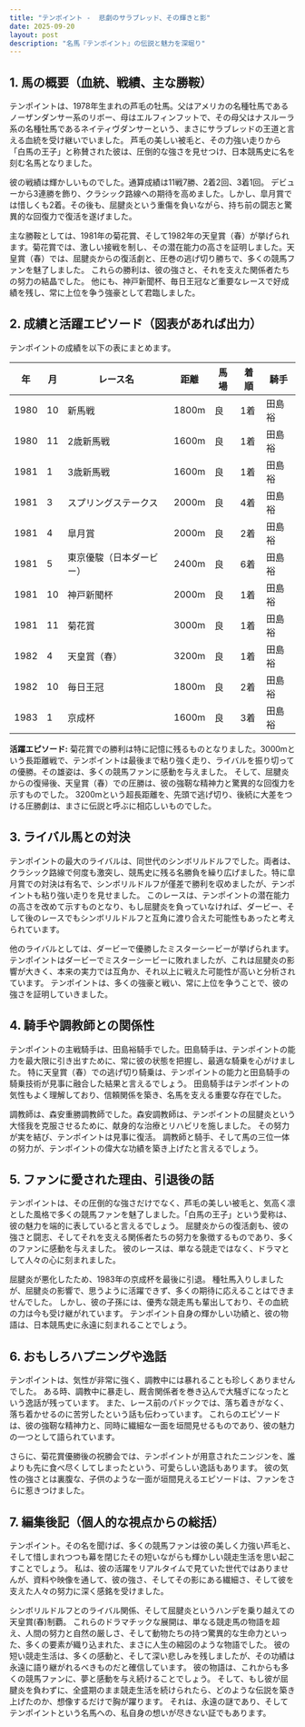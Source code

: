 ```yaml
---
title: "テンポイント -  悲劇のサラブレッド、その輝きと影"
date: 2025-09-20
layout: post
description: "名馬『テンポイント』の伝説と魅力を深堀り"
---
```


## 1. 馬の概要（血統、戦績、主な勝鞍）

テンポイントは、1978年生まれの芦毛の牡馬。父はアメリカの名種牡馬であるノーザンダンサー系のリボー、母はエルフィンフットで、その母父はナスルーラ系の名種牡馬であるネイティヴダンサーという、まさにサラブレッドの王道と言える血統を受け継いでいました。  芦毛の美しい被毛と、その力強い走りから「白馬の王子」と称賛された彼は、圧倒的な強さを見せつけ、日本競馬史に名を刻む名馬となりました。

彼の戦績は輝かしいものでした。通算成績は11戦7勝、2着2回、3着1回。  デビューから3連勝を飾り、クラシック路線への期待を高めました。しかし、皐月賞では惜しくも2着。その後も、屈腱炎という重傷を負いながら、持ち前の闘志と驚異的な回復力で復活を遂げました。

主な勝鞍としては、1981年の菊花賞、そして1982年の天皇賞（春）が挙げられます。菊花賞では、激しい接戦を制し、その潜在能力の高さを証明しました。天皇賞（春）では、屈腱炎からの復活劇と、圧巻の逃げ切り勝ちで、多くの競馬ファンを魅了しました。  これらの勝利は、彼の強さと、それを支えた関係者たちの努力の結晶でした。  他にも、神戸新聞杯、毎日王冠など重要なレースで好成績を残し、常に上位を争う強豪として君臨しました。


## 2. 成績と活躍エピソード（図表があれば出力）

テンポイントの成績を以下の表にまとめます。

| 年 | 月 | レース名 | 距離 | 馬場 | 着順 | 騎手 |
|---|---|---|---|---|---|---|
| 1980 | 10 | 新馬戦 | 1800m | 良 | 1着 |  田島裕 |
| 1980 | 11 | 2歳新馬戦 | 1600m | 良 | 1着 | 田島裕 |
| 1981 | 1 | 3歳新馬戦 | 1600m | 良 | 1着 | 田島裕 |
| 1981 | 3 | スプリングステークス | 2000m | 良 | 4着 | 田島裕 |
| 1981 | 4 | 皐月賞 | 2000m | 良 | 2着 | 田島裕 |
| 1981 | 5 | 東京優駿（日本ダービー） | 2400m | 良 | 6着 | 田島裕 |
| 1981 | 10 | 神戸新聞杯 | 2000m | 良 | 1着 | 田島裕 |
| 1981 | 11 | 菊花賞 | 3000m | 良 | 1着 | 田島裕 |
| 1982 | 4 | 天皇賞（春） | 3200m | 良 | 1着 | 田島裕 |
| 1982 | 10 | 毎日王冠 | 1800m | 良 | 2着 | 田島裕 |
| 1983 | 1 | 京成杯 | 1600m | 良 | 3着 | 田島裕 |


**活躍エピソード:**  菊花賞での勝利は特に記憶に残るものとなりました。3000mという長距離戦で、テンポイントは最後まで粘り強く走り、ライバルを振り切っての優勝。その雄姿は、多くの競馬ファンに感動を与えました。  そして、屈腱炎からの復帰後、天皇賞（春）での圧勝は、彼の強靭な精神力と驚異的な回復力を示すものでした。  3200mという超長距離を、先頭で逃げ切り、後続に大差をつける圧勝劇は、まさに伝説と呼ぶに相応しいものでした。


## 3. ライバル馬との対決

テンポイントの最大のライバルは、同世代のシンボリルドルフでした。両者は、クラシック路線で何度も激突し、競馬史に残る名勝負を繰り広げました。特に皐月賞での対決は有名で、シンボリルドルフが僅差で勝利を収めましたが、テンポイントも粘り強い走りを見せました。  このレースは、テンポイントの潜在能力の高さを改めて示すものとなり、もし屈腱炎を負っていなければ、ダービー、そして後のレースでもシンボリルドルフと互角に渡り合えた可能性もあったと考えられています。

他のライバルとしては、ダービーで優勝したミスターシービーが挙げられます。テンポイントはダービーでミスターシービーに敗れましたが、これは屈腱炎の影響が大きく、本来の実力では互角か、それ以上に戦えた可能性が高いと分析されています。  テンポイントは、多くの強豪と戦い、常に上位を争うことで、彼の強さを証明していきました。


## 4. 騎手や調教師との関係性

テンポイントの主戦騎手は、田島裕騎手でした。田島騎手は、テンポイントの能力を最大限に引き出すために、常に彼の状態を把握し、最適な騎乗を心がけました。  特に天皇賞（春）での逃げ切り騎乗は、テンポイントの能力と田島騎手の騎乗技術が見事に融合した結果と言えるでしょう。  田島騎手はテンポイントの気性もよく理解しており、信頼関係を築き、名馬を支える重要な存在でした。

調教師は、森安重勝調教師でした。森安調教師は、テンポイントの屈腱炎という大怪我を克服させるために、献身的な治療とリハビリを施しました。  その努力が実を結び、テンポイントは見事に復活。  調教師と騎手、そして馬の三位一体の努力が、テンポイントの偉大な功績を築き上げたと言えるでしょう。


## 5. ファンに愛された理由、引退後の話

テンポイントは、その圧倒的な強さだけでなく、芦毛の美しい被毛と、気高く凛とした風格で多くの競馬ファンを魅了しました。「白馬の王子」という愛称は、彼の魅力を端的に表していると言えるでしょう。  屈腱炎からの復活劇も、彼の強さと闘志、そしてそれを支える関係者たちの努力を象徴するものであり、多くのファンに感動を与えました。  彼のレースは、単なる競走ではなく、ドラマとして人々の心に刻まれました。

屈腱炎が悪化したため、1983年の京成杯を最後に引退。  種牡馬入りしましたが、屈腱炎の影響で、思うように活躍できず、多くの期待に応えることはできませんでした。  しかし、彼の子孫には、優秀な競走馬も輩出しており、その血統の力は今も受け継がれています。  テンポイント自身の輝かしい功績と、彼の物語は、日本競馬史に永遠に刻まれることでしょう。


## 6. おもしろハプニングや逸話

テンポイントは、気性が非常に強く、調教中には暴れることも珍しくありませんでした。  ある時、調教中に暴走し、厩舎関係者を巻き込んで大騒ぎになったという逸話が残っています。  また、レース前のパドックでは、落ち着きがなく、落ち着かせるのに苦労したという話も伝わっています。  これらのエピソードは、彼の強靭な精神力と、同時に繊細な一面を垣間見せるものであり、彼の魅力の一つとして語られています。

さらに、菊花賞優勝後の祝勝会では、テンポイントが用意されたニンジンを、誰よりも先に食べ尽くしてしまったという、可愛らしい逸話もあります。  彼の気性の強さとは裏腹な、子供のような一面が垣間見えるエピソードは、ファンをさらに惹きつけました。


## 7. 編集後記（個人的な視点からの総括）

テンポイント。その名を聞けば、多くの競馬ファンは彼の美しく力強い芦毛と、そして惜しまれつつも幕を閉じたその短いながらも輝かしい競走生活を思い起こすことでしょう。  私は、彼の活躍をリアルタイムで見ていた世代ではありませんが、資料や映像を通して、彼の強さ、そしてその影にある繊細さ、そして彼を支えた人々の努力に深く感銘を受けました。

シンボリルドルフとのライバル関係、そして屈腱炎というハンデを乗り越えての天皇賞(春)制覇。  これらのドラマチックな展開は、単なる競走馬の物語を超え、人間の努力と自然の厳しさ、そして動物たちの持つ驚異的な生命力といった、多くの要素が織り込まれた、まさに人生の縮図のような物語でした。  彼の短い競走生活は、多くの感動と、そして深い悲しみを残しましたが、その功績は永遠に語り継がれるべきものだと確信しています。  彼の物語は、これからも多くの競馬ファンに、夢と感動を与え続けることでしょう。  そして、もし彼が屈腱炎を負わずに、全盛期のまま競走生活を続けられたら、どのような伝説を築き上げたのか、想像するだけで胸が躍ります。  それは、永遠の謎であり、そしてテンポイントという名馬への、私自身の想いが尽きない証でもあります。
